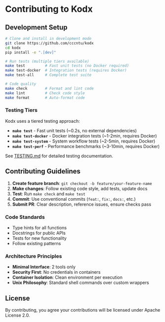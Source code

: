 # Contributing to Kodx

## Development Setup

```bash
# Clone and install in development mode
git clone https://github.com/cccntu/kodx
cd kodx
pip install -e ".[dev]"

# Run tests (multiple tiers available)
make test         # Fast unit tests (no Docker required)
make test-docker  # Integration tests (requires Docker)
make test-all     # Complete test suite

# Code quality
make check        # Format and lint code
make lint         # Check code style
make format       # Auto-format code
```

### Testing Tiers

Kodx uses a tiered testing approach:

- **`make test`** - Fast unit tests (~0.2s, no external dependencies)
- **`make test-docker`** - Docker integration tests (~1-2min, requires Docker)
- **`make test-system`** - System workflow tests (~2-5min, requires Docker)
- **`make test-perf`** - Performance benchmarks (~3-10min, requires Docker)

See [TESTING.md](TESTING.md) for detailed testing documentation.

## Contributing Guidelines

1. **Create feature branch**: `git checkout -b feature/your-feature-name`
2. **Make changes**: Follow existing code style, add tests, update docs
3. **Test**: Run `make check` and `make test` 
4. **Commit**: Use conventional commits (`feat:`, `fix:`, `docs:`, etc.)
5. **Submit PR**: Clear description, reference issues, ensure checks pass

### Code Standards
- Type hints for all functions
- Docstrings for public APIs
- Tests for new functionality
- Follow existing patterns

### Architecture Principles
- **Minimal Interface**: 2 tools only
- **Security First**: No credentials in containers
- **Container Isolation**: Clean environment per execution
- **Unix Philosophy**: Standard shell commands over custom wrappers

## License

By contributing, you agree your contributions will be licensed under Apache License 2.0.
